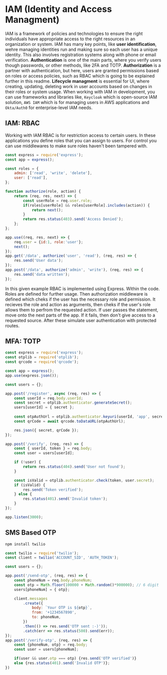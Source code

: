 # IAM (Identity and Access Managment)
IAM is a framework of policies and technologies to ensure the right individuals have appropriate access to the right resources in an organization or system. IAM has many key points, like **user identification**, wehre managing identities run and making sure so each user has a unique identity. This also involves registration systems along with phone or email verification. **Authentication** is one of the main parts, where you verify users though passwords, or other methods, like 2FA and TOTP. **Authorization** is a partner with authentication, but here, users are granted permissions based on roles or access policies, such as RBAC which is going to be explained further in this readme. **Lifecycle managment** is essential for UI, where creating, updating, deleting work in user accounts based on changes in their roles or system usage. When working with IAM in development, you can use frameworks and libraries like, `Keycloak` which is open-source IAM solution, `AWS IAM` which is for managing users in AWS applications and `Okta/Auth0` for enterprise-level IAM needs.
## IAM: RBAC
Working with IAM RBAC is for restriction access to certain users. In these applications you define roles that you can assign to users. For control you can use middlewares to make sure roles haven't been tampered with.
```js
const express = require('express');
const app = express();

const roles = {
    admin: ['read', 'write', 'delete'],
    user: ['read'],
};

function authorize(role, action) {
    return (req, res, next) => {
        const userRole = req.user.role;
        if(roles[userRole] && roles[userRole].includes(action)) {
            return next();
        }
        return res.status(403).send('Access Denied');
    };
};

app.use((req, res, next) => {
    req.user = {id:1, role:'user'};
    next();
});
app.get('/data', authorize('user', 'read'), (req, res) => {
    res.send('User data');
});
app.post('/data', authorize('admin', 'write'), (req, res) => {
    res.send('data written');
});
```
In this given example RBAC is implemented using Express. Within the code. Roles are defined for further usage. Then authorization middleware is defined which cheks if the user has the necessary role and permission. It recieves the role and action as arguments, then cheks if the user's role allows them to perfrom the requested action. If user passes the statement, move onto the next parts of the app. If it fails, then don't give access to a requested source. After these simulate user authentication with protected routes.
## MFA: TOTP
```js
const express = require('express');
const otplib = require('otplib');
const qrcode = require('qrcode');

const app = express();
app.use(express.json());

const users = {};

app.post('/register', async (req, res) => {
    const userId = req.body.userId;
    const secret = otplib.authenticator.generateSecret();
    users[userId] = { secret };
    
    const otpAuthUrl = otplib.authenticator.keyuri(userId, 'app', secret);
    const qrCode = await qrcode.toDataURL(otpAuthUrl);

    res.json({ secret, qrCode });
});

app.post('/verify', (req, res) => {
    const { userId, token } = req.body;
    const user = users[userId];

    if (!user) {
        return res.status(404).send('User not found');
    }

    const isValid = otplib.authenticator.check(token, user.secret);
    if (isValid) {
        res.send('Token verified');
    } else {
        res.status(401).send('Invalid token');
    }
});

app.listen(3000);
```
## SMS Based OTP
```bash
npm install twilio
```
```js
const twilio = require('twilio');
const client = twilio('ACCOUNT_SID', 'AUTH_TOKEN');

const users = {};

app.post('/send-otp', (req, res) => {
    const phoneNum = req.body.phoneNum;
    const otp = Math.floor(100000 + Math.random()*900000); // 6 digit
    users[phoneNum] = { otp};

    client.messages
        .create({
            body: `Your OTP is ${otp}`,
            from: '+1234567890',
            to: phoneNum,
        })
        .then(() => res.send('OTP sent :-)'));
        .catch(err => res.status(500).send(err));
});
app.post('/verify-otp', (req, res) => {
    const {phoneNum, otp} = req.body;
    const user = users[phoneNum];

    if(user && user.otp === otp) {res.send('OTP verified')}
    else {res.status(401).send('Invalid OTP')};
})
```